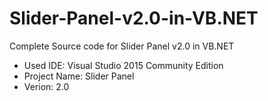 # Slider-Panel-v2.0-in-VB.NET
Complete Source code for Slider Panel v2.0 in VB.NET

* Used IDE: Visual Studio 2015 Community Edition
* Project Name: Slider Panel
* Verion: 2.0
